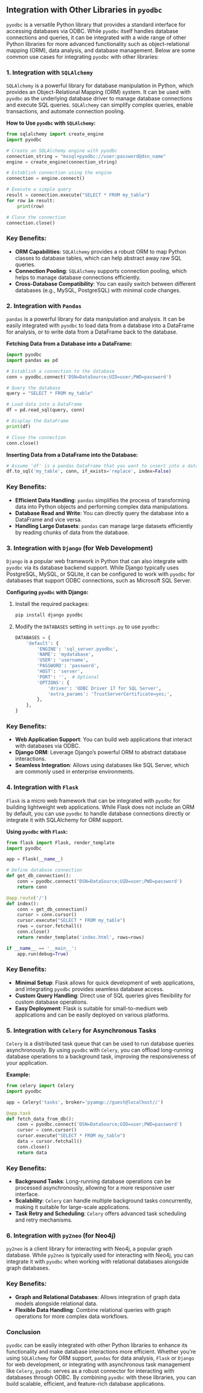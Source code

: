 ## Integration with Other Libraries in `pyodbc`

`pyodbc` is a versatile Python library that provides a standard interface for accessing databases via ODBC. While `pyodbc` itself handles database connections and queries, it can be integrated with a wide range of other Python libraries for more advanced functionality such as object-relational mapping (ORM), data analysis, and database management. Below are some common use cases for integrating `pyodbc` with other libraries:

### 1. **Integration with `SQLAlchemy`**

`SQLAlchemy` is a powerful library for database manipulation in Python, which provides an Object-Relational Mapping (ORM) system. It can be used with `pyodbc` as the underlying database driver to manage database connections and execute SQL queries. `SQLAlchemy` can simplify complex queries, enable transactions, and automate connection pooling.

**How to Use `pyodbc` with `SQLAlchemy`:**

```python
from sqlalchemy import create_engine
import pyodbc

# Create an SQLAlchemy engine with pyodbc
connection_string = "mssql+pyodbc://user:password@dsn_name"
engine = create_engine(connection_string)

# Establish connection using the engine
connection = engine.connect()

# Execute a simple query
result = connection.execute("SELECT * FROM my_table")
for row in result:
    print(row)

# Close the connection
connection.close()
```

### Key Benefits:
- **ORM Capabilities**: `SQLAlchemy` provides a robust ORM to map Python classes to database tables, which can help abstract away raw SQL queries.
- **Connection Pooling**: `SQLAlchemy` supports connection pooling, which helps to manage database connections efficiently.
- **Cross-Database Compatibility**: You can easily switch between different databases (e.g., MySQL, PostgreSQL) with minimal code changes.

### 2. **Integration with `Pandas`**

`pandas` is a powerful library for data manipulation and analysis. It can be easily integrated with `pyodbc` to load data from a database into a DataFrame for analysis, or to write data from a DataFrame back to the database.

**Fetching Data from a Database into a DataFrame:**

```python
import pyodbc
import pandas as pd

# Establish a connection to the database
conn = pyodbc.connect('DSN=DataSource;UID=user;PWD=password')

# Query the database
query = "SELECT * FROM my_table"

# Load data into a DataFrame
df = pd.read_sql(query, conn)

# Display the DataFrame
print(df)

# Close the connection
conn.close()
```

**Inserting Data from a DataFrame into the Database:**

```python
# Assume 'df' is a pandas DataFrame that you want to insert into a database
df.to_sql('my_table', conn, if_exists='replace', index=False)
```

### Key Benefits:
- **Efficient Data Handling**: `pandas` simplifies the process of transforming data into Python objects and performing complex data manipulations.
- **Database Read and Write**: You can directly query the database into a DataFrame and vice versa.
- **Handling Large Datasets**: `pandas` can manage large datasets efficiently by reading chunks of data from the database.

### 3. **Integration with `Django` (for Web Development)**

`Django` is a popular web framework in Python that can also integrate with `pyodbc` via its database backend support. While Django typically uses PostgreSQL, MySQL, or SQLite, it can be configured to work with `pyodbc` for databases that support ODBC connections, such as Microsoft SQL Server.

**Configuring `pyodbc` with Django:**

1. Install the required packages:
   ```bash
   pip install django pyodbc
   ```

2. Modify the `DATABASES` setting in `settings.py` to use `pyodbc`:
   ```python
   DATABASES = {
       'default': {
           'ENGINE': 'sql_server.pyodbc',
           'NAME': 'mydatabase',
           'USER': 'username',
           'PASSWORD': 'password',
           'HOST': 'server',
           'PORT': '',  # Optional
           'OPTIONS': {
               'driver': 'ODBC Driver 17 for SQL Server',
               'extra_params': 'TrustServerCertificate=yes;',
           },
       },
   }
   ```

### Key Benefits:
- **Web Application Support**: You can build web applications that interact with databases via ODBC.
- **Django ORM**: Leverage Django’s powerful ORM to abstract database interactions.
- **Seamless Integration**: Allows using databases like SQL Server, which are commonly used in enterprise environments.

### 4. **Integration with `Flask`**

`Flask` is a micro web framework that can be integrated with `pyodbc` for building lightweight web applications. While Flask does not include an ORM by default, you can use `pyodbc` to handle database connections directly or integrate it with SQLAlchemy for ORM support.

**Using `pyodbc` with `Flask`:**

```python
from flask import Flask, render_template
import pyodbc

app = Flask(__name__)

# Define database connection
def get_db_connection():
    conn = pyodbc.connect('DSN=DataSource;UID=user;PWD=password')
    return conn

@app.route('/')
def index():
    conn = get_db_connection()
    cursor = conn.cursor()
    cursor.execute("SELECT * FROM my_table")
    rows = cursor.fetchall()
    conn.close()
    return render_template('index.html', rows=rows)

if __name__ == '__main__':
    app.run(debug=True)
```

### Key Benefits:
- **Minimal Setup**: Flask allows for quick development of web applications, and integrating `pyodbc` provides seamless database access.
- **Custom Query Handling**: Direct use of SQL queries gives flexibility for custom database operations.
- **Easy Deployment**: Flask is suitable for small-to-medium web applications and can be easily deployed on various platforms.

### 5. **Integration with `Celery` for Asynchronous Tasks**

`Celery` is a distributed task queue that can be used to run database queries asynchronously. By using `pyodbc` with `Celery`, you can offload long-running database operations to a background task, improving the responsiveness of your application.

**Example:**

```python
from celery import Celery
import pyodbc

app = Celery('tasks', broker='pyamqp://guest@localhost//')

@app.task
def fetch_data_from_db():
    conn = pyodbc.connect('DSN=DataSource;UID=user;PWD=password')
    cursor = conn.cursor()
    cursor.execute("SELECT * FROM my_table")
    data = cursor.fetchall()
    conn.close()
    return data
```

### Key Benefits:
- **Background Tasks**: Long-running database operations can be processed asynchronously, allowing for a more responsive user interface.
- **Scalability**: `Celery` can handle multiple background tasks concurrently, making it suitable for large-scale applications.
- **Task Retry and Scheduling**: `Celery` offers advanced task scheduling and retry mechanisms.

### 6. **Integration with `py2neo` (for Neo4j)**

`py2neo` is a client library for interacting with Neo4j, a popular graph database. While `py2neo` is typically used for interacting with Neo4j, you can integrate it with `pyodbc` when working with relational databases alongside graph databases.

### Key Benefits:
- **Graph and Relational Databases**: Allows integration of graph data models alongside relational data.
- **Flexible Data Handling**: Combine relational queries with graph operations for more complex data workflows.

### Conclusion

`pyodbc` can be easily integrated with other Python libraries to enhance its functionality and make database interactions more efficient. Whether you're using `SQLAlchemy` for ORM support, `pandas` for data analysis, `Flask` or `Django` for web development, or integrating with asynchronous task management like `Celery`, `pyodbc` serves as a robust connector for interacting with databases through ODBC. By combining `pyodbc` with these libraries, you can build scalable, efficient, and feature-rich database applications.